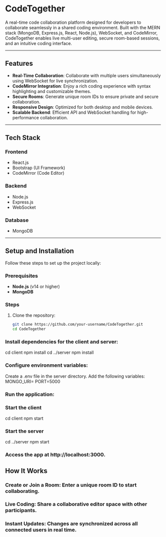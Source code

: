 # **CodeTogether**  
A real-time code collaboration platform designed for developers to collaborate seamlessly in a shared coding environment. Built with the MERN stack (MongoDB, Express.js, React, Node.js), WebSocket, and CodeMirror, CodeTogether enables live multi-user editing, secure room-based sessions, and an intuitive coding interface.  

---

## **Features**  
- **Real-Time Collaboration**: Collaborate with multiple users simultaneously using WebSocket for live synchronization.  
- **CodeMirror Integration**: Enjoy a rich coding experience with syntax highlighting and customizable themes.  
- **Secure Rooms**: Generate unique room IDs to ensure private and secure collaboration.  
- **Responsive Design**: Optimized for both desktop and mobile devices.  
- **Scalable Backend**: Efficient API and WebSocket handling for high-performance collaboration.  

---

## **Tech Stack**  
### **Frontend**  
- React.js  
- Bootstrap (UI Framework)  
- CodeMirror (Code Editor)  

### **Backend**  
- Node.js  
- Express.js  
- WebSocket  

### **Database**  
- MongoDB  

---

## **Setup and Installation**  
Follow these steps to set up the project locally:  

### **Prerequisites**  
- **Node.js** (v14 or higher)  
- **MongoDB**  

### **Steps**  
1. Clone the repository:  
   ```bash
   git clone https://github.com/your-username/CodeTogether.git
   cd CodeTogether
   
### Install dependencies for the client and server:

cd client
npm install
cd ../server
npm install

### Configure environment variables:

Create a .env file in the server directory.
Add the following variables:
MONGO_URI=<your-mongodb-connection-string>
PORT=5000

### Run the application:
### Start the client
cd client
npm start

### Start the server
cd ../server
npm start

### Access the app at http://localhost:3000.

## How It Works
### Create or Join a Room: Enter a unique room ID to start collaborating.
### Live Coding: Share a collaborative editor space with other participants.
### Instant Updates: Changes are synchronized across all connected users in real time.
